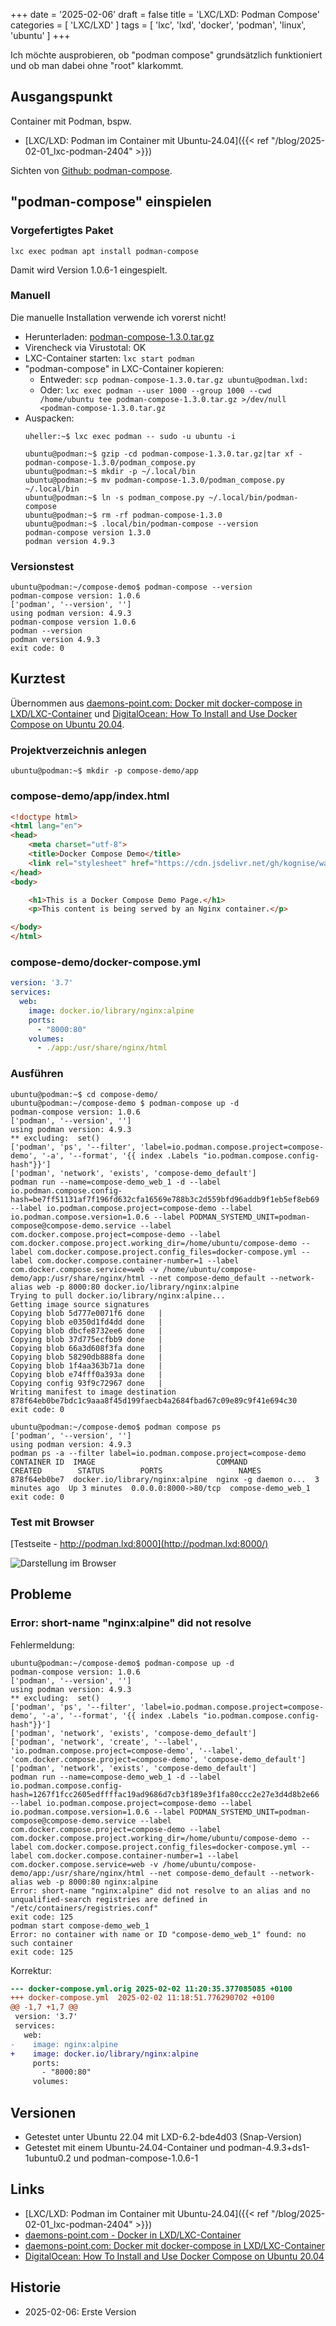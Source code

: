 +++
date = '2025-02-06'
draft = false
title = 'LXC/LXD: Podman Compose'
categories = [ 'LXC/LXD' ]
tags = [ 'lxc', 'lxd', 'docker', 'podman', 'linux', 'ubuntu' ]
+++

<!--
LXC/LXD: Podman Compose
=======================
-->

Ich möchte ausprobieren, ob "podman compose"
grundsätzlich funktioniert und ob man dabei
ohne "root" klarkommt.

<!--more-->

Ausgangspunkt
-------------

Container mit Podman, bspw.

- [LXC/LXD: Podman im Container mit Ubuntu-24.04]({{< ref "/blog/2025-02-01_lxc-podman-2404" >}})

Sichten von [Github: podman-compose](https://github.com/containers/podman-compose).

"podman-compose" einspielen
---------------------------

### Vorgefertigtes Paket

```
lxc exec podman apt install podman-compose
```

Damit wird Version 1.0.6-1 eingespielt.

### Manuell

Die manuelle Installation verwende ich vorerst nicht!

- Herunterladen: [podman-compose-1.3.0.tar.gz](https://github.com/containers/podman-compose/archive/refs/tags/v1.3.0.tar.gz)
- Virencheck via Virustotal: OK
- LXC-Container starten: `lxc start podman`
- "podman-compose" in LXC-Container kopieren:
  - Entweder: `scp podman-compose-1.3.0.tar.gz ubuntu@podman.lxd:`
  - Oder: `lxc exec podman --user 1000 --group 1000 --cwd /home/ubuntu tee podman-compose-1.3.0.tar.gz >/dev/null <podman-compose-1.3.0.tar.gz`
- Auspacken:
  ```
  uheller:~$ lxc exec podman -- sudo -u ubuntu -i

  ubuntu@podman:~$ gzip -cd podman-compose-1.3.0.tar.gz|tar xf - podman-compose-1.3.0/podman_compose.py
  ubuntu@podman:~$ mkdir -p ~/.local/bin
  ubuntu@podman:~$ mv podman-compose-1.3.0/podman_compose.py ~/.local/bin
  ubuntu@podman:~$ ln -s podman_compose.py ~/.local/bin/podman-compose
  ubuntu@podman:~$ rm -rf podman-compose-1.3.0
  ubuntu@podman:~$ .local/bin/podman-compose --version
  podman-compose version 1.3.0
  podman version 4.9.3
  ```

### Versionstest

```
ubuntu@podman:~/compose-demo$ podman-compose --version
podman-compose version: 1.0.6
['podman', '--version', '']
using podman version: 4.9.3
podman-compose version 1.0.6
podman --version 
podman version 4.9.3
exit code: 0
```

Kurztest
--------

Übernommen aus [daemons-point.com: Docker mit docker-compose in LXD/LXC-Container](https://daemons-point.com/blog/2022/12/26/docker-compose-in-lxc-container/) und  [DigitalOcean: How To Install and Use Docker Compose on Ubuntu 20.04](https://www.digitalocean.com/community/tutorials/how-to-install-and-use-docker-compose-on-ubuntu-20-04).

### Projektverzeichnis anlegen

```
ubuntu@podman:~$ mkdir -p compose-demo/app
```

### compose-demo/app/index.html

```html
<!doctype html>
<html lang="en">
<head>
    <meta charset="utf-8">
    <title>Docker Compose Demo</title>
    <link rel="stylesheet" href="https://cdn.jsdelivr.net/gh/kognise/water.css@latest/dist/dark.min.css">
</head>
<body>

    <h1>This is a Docker Compose Demo Page.</h1>
    <p>This content is being served by an Nginx container.</p>

</body>
</html>
```

### compose-demo/docker-compose.yml

```yml
version: '3.7'
services:
  web:
    image: docker.io/library/nginx:alpine
    ports:
      - "8000:80"
    volumes:
      - ./app:/usr/share/nginx/html
```

### Ausführen

```
ubuntu@podman:~$ cd compose-demo/
ubuntu@podman:~/compose-demo $ podman-compose up -d
podman-compose version: 1.0.6
['podman', '--version', '']
using podman version: 4.9.3
** excluding:  set()
['podman', 'ps', '--filter', 'label=io.podman.compose.project=compose-demo', '-a', '--format', '{{ index .Labels "io.podman.compose.config-hash"}}']
['podman', 'network', 'exists', 'compose-demo_default']
podman run --name=compose-demo_web_1 -d --label io.podman.compose.config-hash=be7ff51131af7f196fd632cfa16569e788b3c2d559bfd96addb9f1eb5ef8eb69 --label io.podman.compose.project=compose-demo --label io.podman.compose.version=1.0.6 --label PODMAN_SYSTEMD_UNIT=podman-compose@compose-demo.service --label com.docker.compose.project=compose-demo --label com.docker.compose.project.working_dir=/home/ubuntu/compose-demo --label com.docker.compose.project.config_files=docker-compose.yml --label com.docker.compose.container-number=1 --label com.docker.compose.service=web -v /home/ubuntu/compose-demo/app:/usr/share/nginx/html --net compose-demo_default --network-alias web -p 8000:80 docker.io/library/nginx:alpine
Trying to pull docker.io/library/nginx:alpine...
Getting image source signatures
Copying blob 5d777e0071f6 done   | 
Copying blob e0350d1fd4dd done   | 
Copying blob dbcfe8732ee6 done   | 
Copying blob 37d775ecfbb9 done   | 
Copying blob 66a3d608f3fa done   | 
Copying blob 58290db888fa done   | 
Copying blob 1f4aa363b71a done   | 
Copying blob e74fff0a393a done   | 
Copying config 93f9c72967 done   | 
Writing manifest to image destination
878f64eb0be7bdc1c9aaa8f45d199faecb4a2684fbad67c09e89c9f41e694c30
exit code: 0

ubuntu@podman:~/compose-demo$ podman compose ps
['podman', '--version', '']
using podman version: 4.9.3
podman ps -a --filter label=io.podman.compose.project=compose-demo
CONTAINER ID  IMAGE                           COMMAND               CREATED        STATUS        PORTS                 NAMES
878f64eb0be7  docker.io/library/nginx:alpine  nginx -g daemon o...  3 minutes ago  Up 3 minutes  0.0.0.0:8000->80/tcp  compose-demo_web_1
exit code: 0
```

### Test mit Browser

[Testseite - http://podman.lxd:8000](http://podman.lxd:8000/)

![Darstellung im Browser](podman-compose-test-abgerissen.png)

Probleme
--------

### Error: short-name "nginx:alpine" did not resolve

Fehlermeldung:

```
ubuntu@podman:~/compose-demo$ podman-compose up -d
podman-compose version: 1.0.6
['podman', '--version', '']
using podman version: 4.9.3
** excluding:  set()
['podman', 'ps', '--filter', 'label=io.podman.compose.project=compose-demo', '-a', '--format', '{{ index .Labels "io.podman.compose.config-hash"}}']
['podman', 'network', 'exists', 'compose-demo_default']
['podman', 'network', 'create', '--label', 'io.podman.compose.project=compose-demo', '--label', 'com.docker.compose.project=compose-demo', 'compose-demo_default']
['podman', 'network', 'exists', 'compose-demo_default']
podman run --name=compose-demo_web_1 -d --label io.podman.compose.config-hash=1267f1fcc2605edffffac19ad9686d7cb3f189e3f1fa80ccc2e27e3d4d8b2e66 --label io.podman.compose.project=compose-demo --label io.podman.compose.version=1.0.6 --label PODMAN_SYSTEMD_UNIT=podman-compose@compose-demo.service --label com.docker.compose.project=compose-demo --label com.docker.compose.project.working_dir=/home/ubuntu/compose-demo --label com.docker.compose.project.config_files=docker-compose.yml --label com.docker.compose.container-number=1 --label com.docker.compose.service=web -v /home/ubuntu/compose-demo/app:/usr/share/nginx/html --net compose-demo_default --network-alias web -p 8000:80 nginx:alpine
Error: short-name "nginx:alpine" did not resolve to an alias and no unqualified-search registries are defined in "/etc/containers/registries.conf"
exit code: 125
podman start compose-demo_web_1
Error: no container with name or ID "compose-demo_web_1" found: no such container
exit code: 125
```

Korrektur:

```diff
--- docker-compose.yml.orig	2025-02-02 11:20:35.377085085 +0100
+++ docker-compose.yml	2025-02-02 11:18:51.776290702 +0100
@@ -1,7 +1,7 @@
 version: '3.7'
 services:
   web:
-    image: nginx:alpine
+    image: docker.io/library/nginx:alpine
     ports:
       - "8000:80"
     volumes:
```

Versionen
---------

- Getestet unter Ubuntu 22.04 mit LXD-6.2-bde4d03
  (Snap-Version)
- Getestet mit einem Ubuntu-24.04-Container
  und podman-4.9.3+ds1-1ubuntu0.2
  und podman-compose-1.0.6-1

Links
-----

- [LXC/LXD: Podman im Container mit Ubuntu-24.04]({{< ref "/blog/2025-02-01_lxc-podman-2404" >}})
- [daemons-point.com - Docker in LXD/LXC-Container](https://daemons-point.com/blog/2022/12/25/docker-in-lxc-container/)
- [daemons-point.com: Docker mit docker-compose in LXD/LXC-Container](https://daemons-point.com/blog/2022/12/26/docker-compose-in-lxc-container/)
- [DigitalOcean: How To Install and Use Docker Compose on Ubuntu 20.04](https://www.digitalocean.com/community/tutorials/how-to-install-and-use-docker-compose-on-ubuntu-20-04)

Historie
--------

- 2025-02-06: Erste Version
